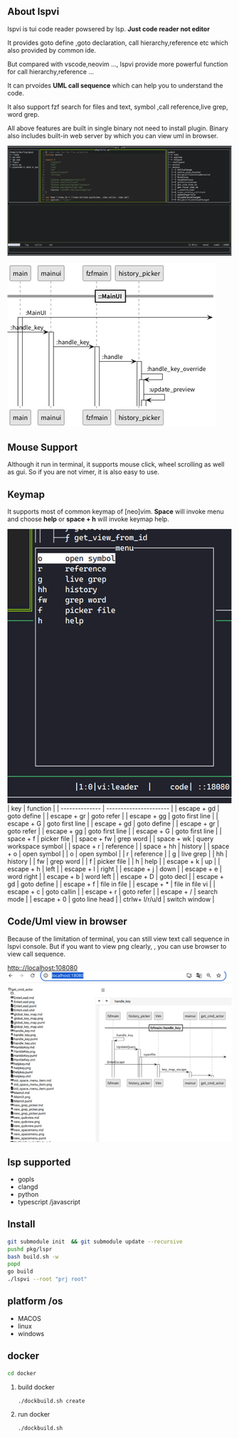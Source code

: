 ## About lspvi

lspvi is tui code reader powsered by lsp. **Just code reader not editor**

It provides goto define ,goto declaration, call hierarchy,reference  etc which also provided by common ide.

But compared with vscode,neovim ..., lspvi provide  more powerful function for call hierarchy,reference ...

It can prvoides **UML call sequence** which can help you to understand the code. 

It also support fzf search for files and text, symbol ,call reference,live grep, word grep. 

All above features are built in single binary not need to install plugin. Binary also includes built-in web server by which you can view uml in browser.

![terminal](screen1.png)

![uml](main.png)
## Mouse Support
Although it run in terminal, it supports mouse click, wheel scrolling as well as gui. So if you are not vimer, it is also easy to use.

## Keymap 
It supports most of common keymap of [neo]vim. **Space** will invoke menu and  choose **help** or   **space + h** will invoke keymap help.

![keymap](keymap.png)
| key            | function               |
| -------------- | ---------------------- |
| escape + gd    | goto define            |
| escape + gr    | goto refer             |
| escape + gg    | goto first line        |
| escape + G     | goto first line        |
| escape + gd    | goto define            |
| escape + gr    | goto refer             |
| escape + gg    | goto first line        |
| escape + G     | goto first line        |
| space + f      | picker file            |
| space + fw     | grep word              |
| space + wk     | query workspace symbol |
| space + r      | reference              |
| space + hh     | history                |
| space + o      | open symbol            |
| o              | open symbol            |
| r              | reference              |
| g              | live grep              |
| hh             | history                |
| fw             | grep word              |
| f              | picker file            |
| h              | help                   |
| escape + k     | up                     |
| escape + h     | left                   |
| escape + l     | right                  |
| escape + j     | down                   |
| escape + e     | word right             |
| escape + b     | word left              |
| escape + D     | goto decl              |
| escape + gd    | goto define            |
| escape + f     | file in file           |
| escape + *     | file in file vi        |
| escape + c     | goto callin            |
| escape + r     | goto refer             |
| escape + /     | search mode            |
| escape + 0     | goto line head         |
| ctrlw+ l/r/u/d | switch window          |

## Code/Uml  view in browser
Because of the limitation of terminal, you can still view text call sequence in lspvi console. But if you want to view png clearly, , you can use browser to view  call sequence.

[http:://localhost:108080](http:://localhost:108080)
![web](web.png)

## lsp supported
- gopls
- clangd
- python
- typescript /javascript

## Install
~~~sh
git submodule init  && git submodule update --recursive
pushd pkg/lspr
bash build.sh -w
popd
go build
./lspvi --root "prj root"
~~~

## platform /os 
- MACOS 
- linux 
- windows

## docker
~~~sh
cd docker
~~~
1. build docker
   ~~~sh
   ./dockbuild.sh create
   ~~~
2. run docker 
   ~~~sh
   ./dockbuild.sh 
   ~~~
